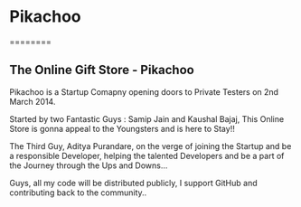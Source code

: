 <h1>Pikachoo</h1>
========

<h2>The Online Gift Store - Pikachoo</h2>

Pikachoo is a Startup Comapny opening doors to Private Testers on 2nd March 2014. 

Started by two Fantastic Guys : Samip Jain and Kaushal Bajaj,
This Online Store is gonna appeal to the Youngsters and is here to Stay!!

The Third Guy, Aditya Purandare, on the verge of joining the Startup and be a responsible Developer, 
helping the talented Developers and be a part of the Journey through the Ups and Downs...

Guys, all my code will be distributed publicly, I support GitHub and contributing back to the community..
